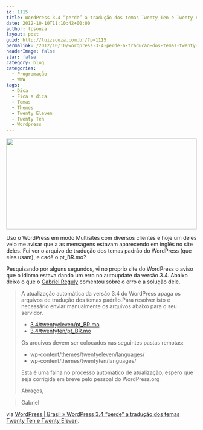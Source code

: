 ```yaml
---
id: 1115
title: WordPress 3.4 “perde” a tradução dos temas Twenty Ten e Twenty Eleven
date: 2012-10-10T11:10:42+00:00
author: lpsouza
layout: post
guid: http://luizsouza.com.br/?p=1115
permalink: /2012/10/10/wordpress-3-4-perde-a-traducao-dos-temas-twenty-ten-e-twenty-eleven/
headerImage: false
star: false
category: blog
categories:
  - Programação
  - WWW
tags:
  - Dica
  - Fica a dica
  - Temas
  - Themes
  - Twenty Eleven
  - Twenty Ten
  - Wordpress
---
```

<p style="text-align: center">
  <img class="aligncenter" src="http://www.escolawp.com/wp-content/uploads/2011/03/wordpress31.jpg" alt="" width="504" height="240" />
</p>

Uso o WordPress em modo Multisites com diversos clientes e hoje um deles veio me avisar que a as mensagens estavam aparecendo em inglês no site deles. Fui ver o arquivo de tradução dos temas padrão do WordPress (que eles usam), e cadê o pt_BR.mo?

Pesquisando por alguns segundos, vi no proprio site do WordPress o aviso que o idioma estava dando um erro no autoupdate da versão 3.4. Abaixo deixo o que o <a title="Gabriel Reguly" href="http://omniwp.com.br/" target="_blank">Gabriel Reguly</a> comentou sobre o erro e a solução dele.

> A atualização automática da versão 3.4 do WordPress apaga os arquivos de tradução dos temas padrão.Para resolver isto é necessário enviar manualmente os arquivos abaixo para o seu servidor.
> 
>   * [3.4/twentyeleven/pt_BR.mo](http://svn.automattic.com/wordpress-i18n/pt_BR/tags/3.4/twentyeleven/pt_BR.mo) 
>   * [3.4/twentyten/pt_BR.mo](http://svn.automattic.com/wordpress-i18n/pt_BR/tags/3.4/twentyten/pt_BR.mo)
> 
> Os arquivos devem ser colocados nas seguintes pastas remotas:
> 
>   * wp-content/themes/twentyeleven/languages/
>   * wp-content/themes/twentyten/languages/
> 
> Esta é uma falha no processo automático de atualização, espero que seja corrigida em breve pelo pessoal do WordPress.org
> 
> Abraços,
  
> Gabriel

via [WordPress | Brasil » WordPress 3.4 “perde” a tradução dos temas Twenty Ten e Twenty Eleven](http://br.wordpress.org/2012/06/18/wordpress-3-4-perde-a-traducao-dos-temas-twenty-ten-e-twenty-eleven/).